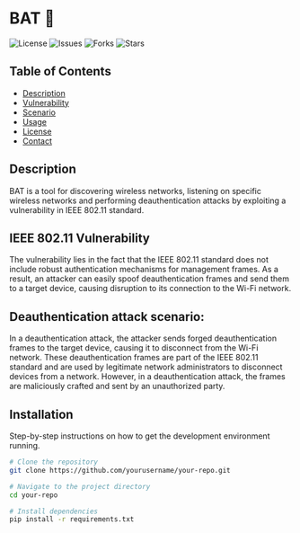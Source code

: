 # BAT 🦇

![License](https://img.shields.io/github/license/yourusername/your-repo.svg)
![Issues](https://img.shields.io/github/issues/yourusername/your-repo.svg)
![Forks](https://img.shields.io/github/forks/yourusername/your-repo.svg)
![Stars](https://img.shields.io/github/stars/yourusername/your-repo.svg)

## Table of Contents

- [Description](#Description)
- [Vulnerability](#Vulnerability)
- [Scenario](#Scenario)
- [Usage](#configuration)
- [License](#license)
- [Contact](#contact)

## Description
BAT is a tool for discovering wireless networks, listening on specific wireless networks and performing deauthentication attacks by exploiting a vulnerability in IEEE 802.11 standard.

## IEEE 802.11 Vulnerability

The vulnerability lies in the fact that the IEEE 802.11 standard does not include robust authentication mechanisms for management frames. As a result, an attacker can easily spoof deauthentication frames and send them to a target device, causing disruption to its connection to the Wi-Fi network.

## Deauthentication attack scenario:
In a deauthentication attack, the attacker sends forged deauthentication frames to the target device, causing it to disconnect from the Wi-Fi network. These deauthentication frames are part of the IEEE 802.11 standard and are used by legitimate network administrators to disconnect devices from a network. However, in a deauthentication attack, the frames are maliciously crafted and sent by an unauthorized party.




## Installation

Step-by-step instructions on how to get the development environment running.

```bash
# Clone the repository
git clone https://github.com/yourusername/your-repo.git

# Navigate to the project directory
cd your-repo

# Install dependencies
pip install -r requirements.txt
